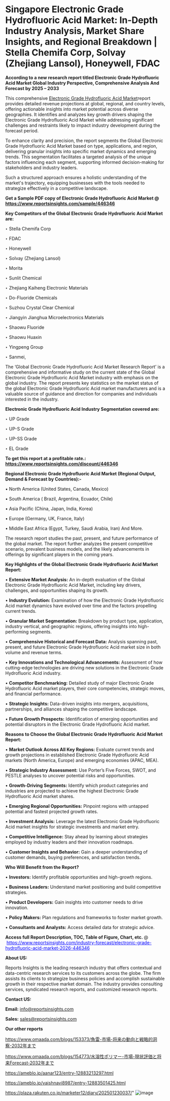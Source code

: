 # Singapore Electronic Grade Hydrofluoric Acid Market: In-Depth Industry Analysis, Market Share Insights, and Regional Breakdown | Stella Chemifa Corp, Solvay (Zhejiang Lansol), Honeywell, FDAC

<strong>According to a new research report titled Electronic Grade Hydrofluoric Acid Market Global Industry Perspective, Comprehensive Analysis And Forecast by 2025 – 2033</strong>

This comprehensive <a href=https://www.reportsinsights.com/sample/446346>Electronic Grade Hydrofluoric Acid Market</a>report provides detailed revenue projections at global, regional, and country levels, offering actionable insights into market potential across diverse geographies. It identifies and analyzes key growth drivers shaping the Electronic Grade Hydrofluoric Acid Market while addressing significant challenges and restraints likely to impact industry development during the forecast period.

To enhance clarity and precision, the report segments the Global Electronic Grade Hydrofluoric Acid Market based on type, applications, and region, delivering granular insights into specific market dynamics and emerging trends. This segmentation facilitates a targeted analysis of the unique factors influencing each segment, supporting informed decision-making for stakeholders and industry leaders.

Such a structured approach ensures a holistic understanding of the market's trajectory, equipping businesses with the tools needed to strategize effectively in a competitive landscape.

<strong>Get a Sample PDF copy of Electronic Grade Hydrofluoric Acid Market </strong><strong>@<a href=https://www.reportsinsights.com/sample/446346 style=color:#0000ff;> https://www.reportsinsights.com/sample/446346</a></strong></font>

<strong>Key Competitors of the Global Electronic Grade Hydrofluoric Acid Market are:</strong>

‣ Stella Chemifa Corp

‣ FDAC

‣ Honeywell

‣ Solvay (Zhejiang Lansol)

‣ Morita

‣ Sunlit Chemical

‣ Zhejiang Kaiheng Electronic Materials

‣ Do-Fluoride Chemicals

‣ Suzhou Crystal Clear Chemical

‣ Jiangyin Jianghua Microelectronics Materials

‣ Shaowu Fluoride

‣ Shaowu Huaxin

‣ Yingpeng Group

‣ Sanmei,

The ‘Global Electronic Grade Hydrofluoric Acid Market Research Report’ is a comprehensive and informative study on the current state of the Global Electronic Grade Hydrofluoric Acid Market industry with emphasis on the global industry. The report presents key statistics on the market status of the global Electronic Grade Hydrofluoric Acid market manufacturers and is a valuable source of guidance and direction for companies and individuals interested in the industry.

<strong>Electronic Grade Hydrofluoric Acid Industry Segmentation covered are:</strong>

‣ UP Grade

‣ UP-S Grade

‣ UP-SS Grade

‣ EL Grade

<strong>To get this report at a profitable rate.: <a href=https://www.reportsinsights.com/discount/446346 style=color:#0000ff;>https://www.reportsinsights.com/discount/446346</a></strong></font>

<strong>Regional Electronic Grade Hydrofluoric Acid Market (Regional Output, Demand &amp; Forecast by Countries):-</strong>

• North America (United States, Canada, Mexico)

• South America ( Brazil, Argentina, Ecuador, Chile)

• Asia Pacific (China, Japan, India, Korea)

• Europe (Germany, UK, France, Italy)

• Middle East Africa (Egypt, Turkey, Saudi Arabia, Iran) And More.

The research report studies the past, present, and future performance of the global market. The report further analyzes the present competitive scenario, prevalent business models, and the likely advancements in offerings by significant players in the coming years.

<strong>Key Highlights of the Global Electronic Grade Hydrofluoric Acid Market Report:</strong>

• <strong>Extensive Market Analysis:</strong> An in-depth evaluation of the Global Electronic Grade Hydrofluoric Acid Market, including key drivers, challenges, and opportunities shaping its growth.

• <strong>Industry Evolution:</strong> Examination of how the Electronic Grade Hydrofluoric Acid market dynamics have evolved over time and the factors propelling current trends.

• <strong>Granular Market Segmentation:</strong> Breakdown by product type, application, industry vertical, and geographic regions, offering insights into high-performing segments.

• <strong>Comprehensive Historical and Forecast Data:</strong> Analysis spanning past, present, and future Electronic Grade Hydrofluoric Acid market size in both volume and revenue terms.

• <strong>Key Innovations and Technological Advancements:</strong> Assessment of how cutting-edge technologies are driving new solutions in the Electronic Grade Hydrofluoric Acid industry.

• <strong>Competitor Benchmarking:</strong> Detailed study of major Electronic Grade Hydrofluoric Acid market players, their core competencies, strategic moves, and financial performance.

• <strong>Strategic Insights:</strong> Data-driven insights into mergers, acquisitions, partnerships, and alliances shaping the competitive landscape.

• <strong>Future Growth Prospects:</strong> Identification of emerging opportunities and potential disruptors in the Electronic Grade Hydrofluoric Acid market.

<strong>Reasons to Choose the Global Electronic Grade Hydrofluoric Acid Market Report:</strong>

• <strong>Market Outlook Across All Key Regions:</strong> Evaluate current trends and growth projections in established Electronic Grade Hydrofluoric Acid markets (North America, Europe) and emerging economies (APAC, MEA).

• <strong>Strategic Industry Assessment:</strong> Use Porter’s Five Forces, SWOT, and PESTLE analyses to uncover potential risks and opportunities.

• <strong>Growth-Driving Segments:</strong> Identify which product categories and industries are projected to achieve the highest Electronic Grade Hydrofluoric Acid market shares.

• <strong>Emerging Regional Opportunities:</strong> Pinpoint regions with untapped potential and fastest projected growth rates.

• <strong>Investment Analysis:</strong> Leverage the latest Electronic Grade Hydrofluoric Acid market insights for strategic investments and market entry.

• <strong>Competitive Intelligence:</strong> Stay ahead by learning about strategies employed by industry leaders and their innovation roadmaps.

• <strong>Customer Insights and Behavior:</strong> Gain a deeper understanding of customer demands, buying preferences, and satisfaction trends.

<strong>Who Will Benefit from the Report?</strong>

• <strong>Investors:</strong> Identify profitable opportunities and high-growth regions.

• <strong>Business Leaders:</strong> Understand market positioning and build competitive strategies.

• <strong>Product Developers:</strong> Gain insights into customer needs to drive innovation.

• <strong>Policy Makers:</strong> Plan regulations and frameworks to foster market growth.

• <strong>Consultants and Analysts:</strong> Access detailed data for strategic advice.
</ul>
<strong>Access full Report Description, TOC, Table of Figure, Chart, etc. </strong>@  <a href=https://www.reportsinsights.com/industry-forecast/electronic-grade-hydrofluoric-acid-market-2026-446346 style=color:#0000ff;>https://www.reportsinsights.com/industry-forecast/electronic-grade-hydrofluoric-acid-market-2026-446346</a></font>

<strong><strong>About US</strong>:</strong>

Reports Insights is the leading research industry that offers contextual and data-centric research services to its customers across the globe. The firm assists its clients to strategize business policies and accomplish sustainable growth in their respective market domain. The industry provides consulting services, syndicated research reports, and customized research reports.

<strong>Contact US:</strong>

<p class=""""><b>Email:</b> <a href=mailto:info@reportsinsights.com>info@reportsinsights.com</a></p>
<p class=""""><b>Sales:</b> <a href=mailto:sales@reportsinsights.com>sales@reportsinsights.com</a></p>

<strong>Our other reports</strong>

<a href=https://www.omaada.com/blogs/153373/魚雷-市場-将来の動向と戦略的洞察-2032年まで>https://www.omaada.com/blogs/153373/魚雷-市場-将来の動向と戦略的洞察-2032年まで</a>

<a href=https://www.omaada.com/blogs/154773/水溶性ポリマー-市場-現状評価と将来Forecast-2032年まで>https://www.omaada.com/blogs/154773/水溶性ポリマー-市場-現状評価と将来Forecast-2032年まで</a>

<a href=https://ameblo.jp/aanar123/entry-12883213297.html>https://ameblo.jp/aanar123/entry-12883213297.html</a>

<a href=https://ameblo.jp/vaishnavi8987/entry-12883501425.html>https://ameblo.jp/vaishnavi8987/entry-12883501425.html</a>

<a href=https://plaza.rakuten.co.jp/marketer12/diary/202501230037/>https://plaza.rakuten.co.jp/marketer12/diary/202501230037/</a>"
![image](https://github.com/user-attachments/assets/be18d8bf-de30-493f-9189-8bb0c029866b)
